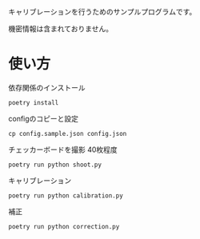 キャリブレーションを行うためのサンプルプログラムです。

機密情報は含まれておりません。

# 使い方
依存関係のインストール
```
poetry install
```

configのコピーと設定
```
cp config.sample.json config.json
```

チェッカーボードを撮影
40枚程度
```
poetry run python shoot.py
```

キャリブレーション
```
poetry run python calibration.py
```

補正
```
poetry run python correction.py
```
